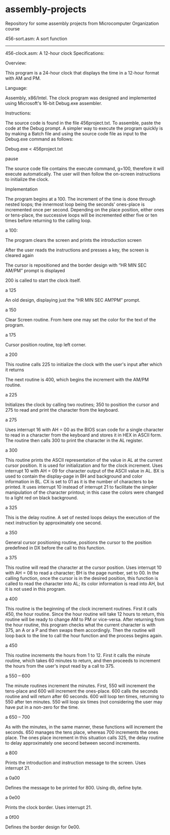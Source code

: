 # assembly-projects

Repository for some assembly projects from Microcomputer Organization course

456-sort.asm: A sort function

---------------------

456-clock.asm: A 12-hour clock
Specifications:

Overview: 

This program is a 24-hour clock that displays the time in a 12-hour format with AM and PM. 

 

Language: 

Assembly, x86/Intel. The clock program was designed and implemented using Microsoft's 16-bit Debug.exe assembler. 

 

Instructions: 

The source code is found in the file 456project.txt. To assemble, paste the code at the Debug prompt. A simpler way to execute the program quickly is by making a Batch file and using the source code file as input to the Debug.exe command as follows: 

Debug.exe < 456project.txt 

pause 

The source code file contains the execute command, g=100, therefore it will execute automatically. The user will then follow the on-screen instructions to initialize the clock. 

 

Implementation 

The program begins at a 100. The increment of the time is done through nested loops; the innermost loop being the seconds' ones-place is incremented once per second. Depending on the place position, either ones or tens-place, the successive loops will be incremented either five or ten times before returning to the calling loop. 

a 100: 

The program clears the screen and prints the introduction screen 

After the user reads the instructions and presses a key, the screen is cleared again 

The cursor is repositioned and the border design with “HR MIN SEC AM/PM” prompt is displayed 

200 is called to start the clock itself. 

 

a 125 

An old design, displaying just the “HR MIN SEC AM?PM” prompt. 

 

a 150 

Clear Screen routine. From here one may set the color for the text of the program. 

 

a 175 

Cursor position routine, top left corner. 

 

a 200 

This routine calls 225 to initialize the clock with the user's input after which it returns 

The next routine is 400, which begins the increment with the AM/PM routine. 

 

 

a 225 

Initializes the clock by calling two routines; 350 to position the cursor and 275 to read and print the character from the keyboard. 

 

a 275 

Uses interrupt 16 with AH = 00 as the BIOS scan code for a single character to read in a character from the keyboard and stores it in HEX in ASCII form. The routine then calls 300 to print the character in the AL register. 

 

a 300 

This routine prints the ASCII representation of the value in AL at the current cursor position. It is used for initialization and for the clock increment. Uses interrupt 10 with AH = 09 for character output of the ASCII value in AL. BX is used to contain the display-page in BH and background and color information in BL. CX is set to 01 as it is the number of characters to be printed. It uses interrupt 10 instead of interrupt 21 to facilitate the simpler manipulation of the character printout; in this case the colors were changed to a light red on black background. 

 

a 325 

This is the delay routine. A set of nested loops delays the execution of the next instruction by approximately one second. 

 

a 350 

General cursor positioning routine, positions the cursor to the position predefined in DX before the call to this function. 

 

a 375 

This routine will read the character at the cursor position. Uses interrupt 10 with AH = 08 to read a character; BH is the page number, set to 00. In the calling function, once the cursor is in the desired position, this function is called to read the character into AL; its color information is read into AH, but it is not used in this program. 

 

a 400 

This routine is the beginning of the clock increment routines. First it calls 450, the hour routine. Since the hour routine will take 12 hours to return, this routine will be ready to change AM to PM or vice-versa. After returning from the hour routine, this program checks what the current character is with 375, an A or a P and then swaps them accordingly. Then the routine will loop back to the line to call the hour function and the process begins again. 

 

a 450 

This routine increments the hours from 1 to 12. First it calls the minute routine, which takes 60 minutes to return, and then proceeds to increment the hours from the user's input read by a call to 375. 

 

 

 

a 550 – 600 

The minute routines increment the minutes. First, 550 will increment the tens-place and 600 will increment the ones-place. 600 calls the seconds routine and will return after 60 seconds. 600 will loop ten times, returning to 550 after ten minutes. 550 will loop six times (not considering the user may have put in a non-zero for the time. 

 

a 650 – 700 

As with the minutes, in the same manner, these functions will increment the seconds. 650 manages the tens place, whereas 700 increments the ones place. The ones place increment in this situation calls 325, the delay routine to delay approximately one second between second increments. 

 

a 800 

Prints the introduction and instruction message to the screen. Uses interrupt 21. 

 

a 0a00 

Defines the message to be printed for 800. Using db, define byte. 

 

a 0e00 

Prints the clock border. Uses interrupt 21. 

 

a 0f00 

Defines the border design for 0e00. 

 
